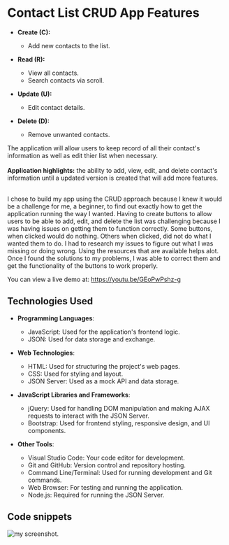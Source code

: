 # Contact List CRUD App Features

- **Create (C):**
  - Add new contacts to the list.

- **Read (R):**
  - View all contacts.
  - Search contacts via scroll.

- **Update (U):**
  - Edit contact details.

- **Delete (D):**
  - Remove unwanted contacts.

The application will allow users to keep record of all their contact's information as well as edit thier list when necessary. <br><br>
**Application highlights:** the ability to add, view, edit, and delete contact's information until a updated version is created 
that will add more features. <br><br>

I chose to build my app using the CRUD approach because I knew it would be a challenge for me, a beginner, to find out exactly how to get
the application running the way I wanted. Having to create buttons to allow users to be able to add, edit, and delete the list was challenging
because I was having issues on getting them to function correctly. Some buttons, when clicked would do nothing. Others when clicked, did not do
what I wanted them to do. I had to research my issues to figure out what I was missing or doing wrong. Using the resources that are available 
helps alot. Once I found the solutions to my problems, I was able to correct them and get the functionality of the buttons to work properly.


You can view a live demo at: https://youtu.be/GEoPwPshz-g


## Technologies Used

- **Programming Languages**:
   - JavaScript: Used for the application's frontend logic.
   - JSON: Used for data storage and exchange.

- **Web Technologies**:
   - HTML: Used for structuring the project's web pages.
   - CSS: Used for styling and layout.
   - JSON Server: Used as a mock API and data storage.

- **JavaScript Libraries and Frameworks**:
   - jQuery: Used for handling DOM manipulation and making AJAX requests to interact with the JSON Server.
   - Bootstrap: Used for frontend styling, responsive design, and UI components.

- **Other Tools**:
   - Visual Studio Code: Your code editor for development.
   - Git and GitHub: Version control and repository hosting.
   - Command Line/Terminal: Used for running development and Git commands.
   - Web Browser: For testing and running the application.
   - Node.js: Required for running the JSON Server.

## Code snippets 
![my screenshot](../figures/my_screenshot.png).
